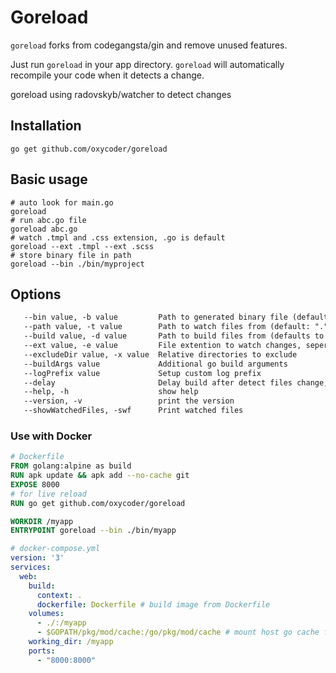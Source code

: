 # Goreload

`goreload` forks from codegangsta/gin and remove unused features.

Just run `goreload` in your app directory.
`goreload` will automatically recompile your code when it
detects a change.

goreload using radovskyb/watcher to detect changes

## Installation

```shell
go get github.com/oxycoder/goreload
```

## Basic usage

```shell
# auto look for main.go
goreload
# run abc.go file
goreload abc.go
# watch .tmpl and .css extension, .go is default
goreload --ext .tmpl --ext .scss
# store binary file in path
goreload --bin ./bin/myproject
```

## Options

```txt
   --bin value, -b value         Path to generated binary file (default: "./bin/goreload")
   --path value, -t value        Path to watch files from (default: ".")
   --build value, -d value       Path to build files from (defaults to same value as --path)
   --ext value, -e value         File extention to watch changes, seperate by `|` character, default `go|html`
   --excludeDir value, -x value  Relative directories to exclude
   --buildArgs value             Additional go build arguments
   --logPrefix value             Setup custom log prefix
   --delay                       Delay build after detect files change, default value is 400
   --help, -h                    show help
   --version, -v                 print the version
   --showWatchedFiles, -swf      Print watched files
```

### Use with Docker

```Dockerfile
# Dockerfile
FROM golang:alpine as build
RUN apk update && apk add --no-cache git
EXPOSE 8000
# for live reload
RUN go get github.com/oxycoder/goreload

WORKDIR /myapp
ENTRYPOINT goreload --bin ./bin/myapp
```

```yml
# docker-compose.yml
version: '3'
services:
  web:
    build:
      context: .
      dockerfile: Dockerfile # build image from Dockerfile
    volumes:
      - ./:/myapp 
      - $GOPATH/pkg/mod/cache:/go/pkg/mod/cache # mount host go cache folder to speed up download
    working_dir: /myapp  
    ports:
      - "8000:8000"
```